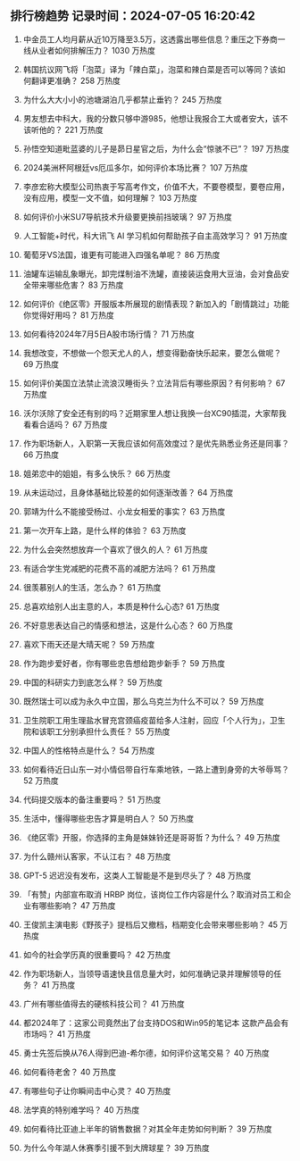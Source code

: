 
## 排行榜趋势 记录时间：2024-07-05 16:20:42
  
  1. 中金员工人均月薪从近10万降至3.5万，这透露出哪些信息？重压之下券商一线从业者如何排解压力？ 1030 万热度
    
  2. 韩国抗议网飞将「泡菜」译为「辣白菜」，泡菜和辣白菜是否可以等同？该如何翻译更准确？ 258 万热度
    
  3. 为什么大大小小的池塘湖泊几乎都禁止垂钓？ 245 万热度
    
  4. 男友想去中科大，我的分数只够中游985，他想让我报合工大或者安大，该不该听他的？ 221 万热度
    
  5. 孙悟空知道毗蓝婆的儿子是昴日星官之后，为什么会“惊骇不已”？ 197 万热度
    
  6. 2024美洲杯阿根廷vs厄瓜多尔，如何评价本场比赛？ 107 万热度
    
  7. 李彦宏称大模型公司热衷于写高考作文，价值不大，不要卷模型，要卷应用，没有应用，模型一文不值，如何理解？ 103 万热度
    
  8. 如何评价小米SU7导航技术升级要更换前挡玻璃？ 97 万热度
    
  9. 人工智能+时代，科大讯飞 AI 学习机如何帮助孩子自主高效学习？ 91 万热度
    
  10. 葡萄牙VS法国，谁更有可能进入四强名单呢？ 86 万热度
    
  11. 油罐车运输乱象曝光，卸完煤制油不洗罐，直接装运食用大豆油，会对食品安全带来哪些危害？ 83 万热度
    
  12. 如何评价《绝区零》开服版本所展现的剧情表现？新加入的「剧情跳过」功能你觉得好用吗？ 81 万热度
    
  13. 如何看待2024年7月5日A股市场行情？ 71 万热度
    
  14. 我想改变，不想做一个怨天尤人的人，想变得勤奋快乐起来，要怎么做呢？ 69 万热度
    
  15. 如何评价美国立法禁止流浪汉睡街头？立法背后有哪些原因？有何影响？ 67 万热度
    
  16. 沃尔沃除了安全还有别的吗？近期家里人想让我换一台XC90插混，大家帮我看看合适吗？ 67 万热度
    
  17. 作为职场新人，入职第一天我应该如何高效度过？是优先熟悉业务还是同事？ 66 万热度
    
  18. 姐弟恋中的姐姐，有多么快乐？ 66 万热度
    
  19. 从未运动过，且身体基础比较差的如何逐渐改善？ 64 万热度
    
  20. 郭靖为什么不能接受杨过、小龙女相爱的事实？ 63 万热度
    
  21. 第一次开车上路，是什么样的体验？ 63 万热度
    
  22. 为什么会突然想放弃一个喜欢了很久的人？ 61 万热度
    
  23. 有适合学生党减肥的花费不高的减肥方法吗？ 61 万热度
    
  24. 很羡慕别人的生活，怎么办？ 61 万热度
    
  25. 总喜欢给别人出主意的人，本质是种什么心态? 61 万热度
    
  26. 不好意思表达自己的情感和想法，这是什么心态？ 60 万热度
    
  27. 喜欢下雨天还是大晴天呢？ 59 万热度
    
  28. 作为跑步爱好者，你有哪些忠告想给跑步新手？ 59 万热度
    
  29. 中国的科研实力到底怎么样？ 59 万热度
    
  30. 既然瑞士可以成为永久中立国，那么乌克兰为什么不可以？ 59 万热度
    
  31. 卫生院职工用生理盐水冒充宫颈癌疫苗给多人注射，回应「个人行为」，卫生院和该职工分别承担什么责任？ 55 万热度
    
  32. 中国人的性格特点是什么？ 54 万热度
    
  33. 如何看待近日山东一对小情侣带自行车乘地铁，一路上遭到身旁的大爷辱骂？ 52 万热度
    
  34. 代码提交版本的备注重要吗？ 51 万热度
    
  35. 生活中，懂得哪些忠告才算是明白人？ 50 万热度
    
  36. 《绝区零》开服，你选择的主角是妹妹铃还是哥哥哲？为什么？ 49 万热度
    
  37. 为什么赣州认客家，不认江右？ 48 万热度
    
  38. GPT-5 迟迟没有发布，这类人工智能是不是到尽头了？ 48 万热度
    
  39. 「有赞」内部宣布取消 HRBP 岗位，该岗位工作内容是什么？取消对员工和企业有哪些影响？ 47 万热度
    
  40. 王俊凯主演电影《野孩子》提档后又撤档，档期变化会带来哪些影响？ 45 万热度
    
  41. 如今的社会学历真的很重要吗？ 42 万热度
    
  42. 作为职场新人，当领导语速快且信息量大时，如何准确记录并理解领导的任务？ 41 万热度
    
  43. 广州有哪些值得去的硬核科技公司？ 41 万热度
    
  44. 都2024年了：这家公司竟然出了台支持DOS和Win95的笔记本 这款产品会有市场吗？ 41 万热度
    
  45. 勇士先签后换从76人得到巴迪-希尔德，如何评价这笔交易？ 40 万热度
    
  46. 如何看待老舍？ 40 万热度
    
  47. 有哪些句子让你瞬间击中心灵？ 40 万热度
    
  48. 法学真的特别难学吗？ 40 万热度
    
  49. 如何看待比亚迪上半年的销售数据？对其全年走势如何判断？ 39 万热度
    
  50. 为什么今年湖人休赛季引援不到大牌球星？ 39 万热度
    
